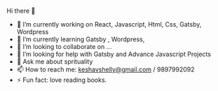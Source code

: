 Hi there 👋

- 🔭 I’m currently working on React, Javascript, Html, Css, Gatsby, Wordpress
- 🌱 I’m currently learning Gatsby , Wordpress, 
- 👯 I’m looking to collaborate on ...
- 🤔 I’m looking for help with Gatsby and Advance Javascript Projects
- 💬 Ask me about sprituality 
- 📫 How to reach me: keshavshelly@gmail.com / 9897992092
- ⚡ Fun fact: love reading books.

